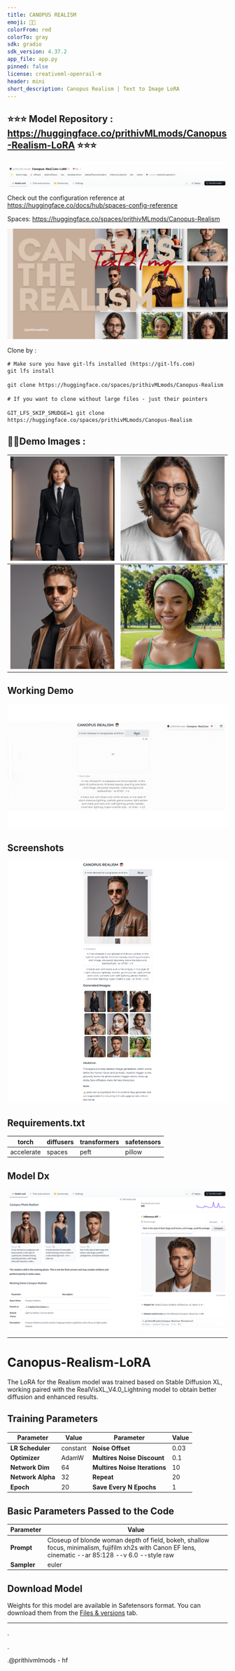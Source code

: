 ```yaml
---
title: CANOPUS REALISM
emoji: 🧒🏻
colorFrom: red
colorTo: gray
sdk: gradio
sdk_version: 4.37.2
app_file: app.py
pinned: false
license: creativeml-openrail-m
header: mini
short_description: Canopus Realism | Text to Image LoRA
---
```



## ⭐⭐⭐  Model Repository : https://huggingface.co/prithivMLmods/Canopus-Realism-LoRA  ⭐⭐⭐

![alt text](files/cc.png)

Check out the configuration reference at https://huggingface.co/docs/hub/spaces-config-reference

Spaces: https://huggingface.co/spaces/prithivMLmods/Canopus-Realism

![alt text](files/cover.png)

Clone by : 

    # Make sure you have git-lfs installed (https://git-lfs.com)
    git lfs install
    
    git clone https://huggingface.co/spaces/prithivMLmods/Canopus-Realism
    
    # If you want to clone without large files - just their pointers
    
    GIT_LFS_SKIP_SMUDGE=1 git clone https://huggingface.co/spaces/prithivMLmods/Canopus-Realism


## 🧒🏻Demo Images : 

| ![Image 1](assets/3.png) | ![Image 2](assets/8.png) |
|-------------------------|-------------------------|
| ![Image 3](assets/9.png) | ![Image 4](assets/11.png) |

## Working Demo

![alt text](files/yu.gif)

## Screenshots

![alt text](files/cce.png)

## Requirements.txt


| torch     | diffusers | transformers | safetensors |
|-----------|-----------|--------------|-------------|
| accelerate| spaces    | peft         | pillow      |

## Model Dx

![alt text](assets/xddr.png)

---

# Canopus-Realism-LoRA

The LoRA for the Realism model was trained based on Stable Diffusion XL, working paired with the RealVisXL_V4.0_Lightning model to obtain better diffusion and enhanced results.

## Training Parameters

| Parameter                  | Value       | Parameter                    | Value  |
|----------------------------|-------------|------------------------------|--------|
| **LR Scheduler**           | constant    | **Noise Offset**             | 0.03   |
| **Optimizer**              | AdamW       | **Multires Noise Discount**  | 0.1    |
| **Network Dim**            | 64          | **Multires Noise Iterations**| 10     |
| **Network Alpha**          | 32          | **Repeat**                   | 20     |
| **Epoch**                  | 20          | **Save Every N Epochs**      | 1      |

## Basic Parameters Passed to the Code

| Parameter                  | Value                                                                                      |
|----------------------------|--------------------------------------------------------------------------------------------|
| **Prompt**                 | Closeup of blonde woman depth of field, bokeh, shallow focus, minimalism, fujifilm xh2s with Canon EF lens, cinematic --ar 85:128 --v 6.0 --style raw |
| **Sampler**                | euler                                                                                      |

## Download Model

Weights for this model are available in Safetensors format. You can download them from the [Files & versions](https://huggingface.co/prithivMLmods/Canopus-Realism-LoRA/tree/main) tab.

---

.

.

.@prithivmlmods - hf
